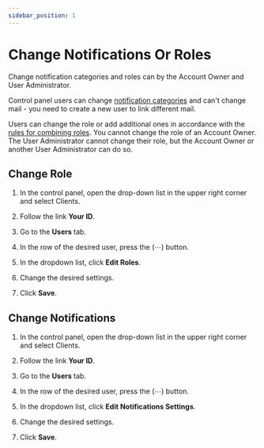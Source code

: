 ```yaml
---
sidebar_position: 1
---
```


# Change Notifications Or Roles

Change notification categories and roles can by the Account Owner and User Administrator.

Control panel users can change [notification categories](##) and can't change mail - you need to create a new user to link different mail.

Users can change the role or add additional ones in accordance with the [rules for combining roles](##). You cannot change the role of an Account Owner. The User Administrator cannot change their role, but the Account Owner or another User Administrator can do so.

## Change Role

1. In the control panel, open the drop-down list in the upper right corner and select Clients.

2. Follow the link **Your ID**.

3. Go to the **Users** tab.

4. In the row of the desired user, press the (⋯) button.

5. In the dropdown list, click **Edit Roles**.

6. Change the desired settings.

7. Click **Save**.

## Change Notifications

1. In the control panel, open the drop-down list in the upper right corner and select Clients.

2. Follow the link **Your ID**.

3. Go to the **Users** tab.

4. In the row of the desired user, press the (⋯) button.

5. In the dropdown list, click **Edit Notifications Settings**.

6. Change the desired settings.

7. Click **Save**.